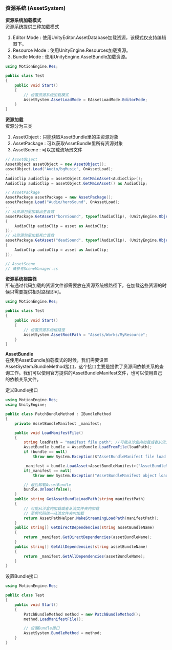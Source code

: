 ### 资源系统 (AssetSystem)

**资源系统加载模式**  
资源系统提供三种加载模式
1. Editor Mode : 使用UnityEditor.AssetDatabase加载资源，该模式仅支持编辑器下。
2. Resource Mode : 使用UnityEngine.Resources加载资源。
3. Bundle Mode : 使用UnityEngine.AssetBundle加载资源。

```C#
using MotionEngine.Res;

public class Test
{
	public void Start()
	{
		// 设置资源系统加载模式
		AssetSystem.AssetLoadMode = EAssetLoadMode.EditorMode;
	}
}
```

**资源加载**  
资源分为三类
1. AssetObject : 只能获取AssetBundle里的主资源对象
2. AssetPackage : 可以获取AssetBundle里所有资源对象
3. AssetScene : 可以加载流场景文件
````C#
// AssetObject
AssetObject assetObject = new AssetObject();
assetObject.Load("Audio/bgMusic", OnAssetLoad);
...
AudioClip audioClip = assetObject.GetMainAsset<AudioClip>();
AudioClip audioClip = assetObject.GetMainAsset() as AudioClip;
````

````C#
// AssetPackage
AssetPackage assetPackage = new AssetPackage();
assetPackage.Load("Audio/heroSound", OnAssetLoad);
...
// 从资源包里加载出生音效
assetPackage.GetAsset("bornSound", typeof(AudioClip), (UnityEngine.Object asset) => 
{
	AudioClip audioClip = asset as AudioClip;
});
// 从资源包里加载死亡音效
assetPackage.GetAsset("deadSound", typeof(AudioClip), (UnityEngine.Object asset) => 
{
	AudioClip audioClip = asset as AudioClip;
});
````

````C#
// AssetScene
// 请参考SceneManager.cs
````

**资源系统根路径**  
所有通过代码加载的资源文件都需要放在资源系统根路径下，在加载这些资源的时候只需要提供相对路径即可。  

```C#
using MotionEngine.Res;

public class Test
{
	public void Start()
	{
		// 设置资源系统根路径
		AssetSystem.AssetRootPath = "Assets/Works/MyResource";
	}
}
```

**AssetBundle**  
在使用AssetBundle加载模式的时候，我们需要设置AssetSystem.BundleMethod接口，这个接口主要是提供了资源间依赖关系的查询工作。我们可以使用官方提供的AssetBundleManifest文件，也可以使用自己的依赖关系文件。  

定义Bundle接口
```C#
using MotionEngine.Res;
using UnityEngine;

public class PatchBundleMethod : IBundleMethod
{
	private AssetBundleManifest _manifest;

	public void LoadManifestFile()
	{
		string loadPath = "manifest file path"; //可能从沙盒内加载或者从流文件夹内加载
		AssetBundle bundle = AssetBundle.LoadFromFile(loadPath);
		if (bundle == null)
			throw new System.Exception($"AssetBundleManifest file load failed : {loadPath}");

		_manifest = bundle.LoadAsset<AssetBundleManifest>("AssetBundleManifest");
		if(_manifest == null)
			throw new System.Exception("AssetBundleManifest object load failed.");

		// 最后卸载AssetBundle
		bundle.Unload(false);
	}
	public string GetAssetBundleLoadPath(string manifestPath)
	{
		// 可能从沙盒内加载或者从流文件夹内加载
		// 范例代码统一从流文件夹内加载
		return AssetPathHelper.MakeStreamingLoadPath(manifestPath);
	}
	public string[] GetDirectDependencies(string assetBundleName)
	{
		return _manifest.GetDirectDependencies(assetBundleName);
	}
	public string[] GetAllDependencies(string assetBundleName)
	{
		return _manifest.GetAllDependencies(assetBundleName);
	}
}
```

设置Bundle接口
```C#
using MotionEngine.Res;

public class Test
{
	public void Start()
	{
		PatchBundleMethod method = new PatchBundleMethod();
		method.LoadManifestFile();

		// 设置Bundle接口
		AssetSystem.BundleMethod = method;
	}
}
```